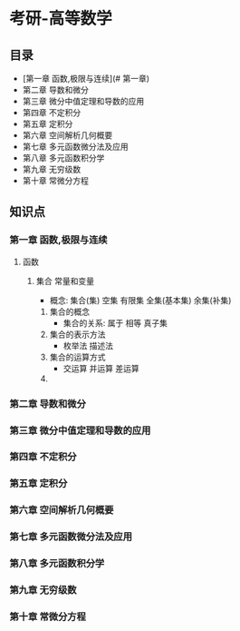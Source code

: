 # 考研-高等数学

## 目录

-   [第一章 函数,极限与连续](# 第一章)
-   第二章 导数和微分
-   第三章 微分中值定理和导数的应用
-   第四章 不定积分
-   第五章 定积分
-   第六章 空间解析几何概要
-   第七章 多元函数微分法及应用
-   第八章 多元函数积分学
-   第九章 无穷级数
-   第十章 常微分方程





















## 知识点

### 第一章 函数,极限与连续

1.  函数

    1.  集合 常量和变量

        -   概念: 集合(集) 空集 有限集 全集(基本集) 余集(补集)

        1.  集合的概念
            -   集合的关系: 属于 相等 真子集
        2.  集合的表示方法
            -   枚举法 描述法
        3.  集合的运算方式
            -   交运算 并运算 差运算
        4.  

### 第二章 导数和微分

### 第三章 微分中值定理和导数的应用

### 第四章 不定积分

### 第五章 定积分

### 第六章 空间解析几何概要

### 第七章 多元函数微分法及应用

### 第八章 多元函数积分学

### 第九章 无穷级数

### 第十章 常微分方程